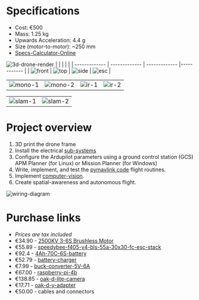 # Specifications
* Cost: €500
* Mass: 1.25 kg
* Upwards Acceleration: 4.4 g
* Size (motor-to-motor): ~250 mm
* [Specs-Calculator-Online](https://ecalc.ch/xcoptercalc.php)

![3d-drone-render](mechanical-design/front-cad.png)
|  |  |  |  |
| ------------- | ------------- | ------------- |------------ | 
| ![front](documentation/Camera.png)  | ![top](documentation/Top.png)  | ![side](documentation/Side.png) | ![esc](documentation/ESC.png) |

|  |  |  |  |
| ------------- | ------------- | ------------- |------------ | 
| ![mono-1](documentation/image-recognition-mono-1.png)  | ![mono-2](documentation/image-recognition-mono-2.png)  | ![ir-1](documentation/image-recognition-ir-1.png) | ![ir-2](documentation/image-recognition-ir-2.png) |

|  |  | 
| ------------- | ------------ | 
| ![slam-1](documentation/depthai-slam-1.png)  | ![slam-2](documentation/depthai-slam-2.png)  |

# Project overview
1. 3D print the drone frame
2. Install the electrical [sub-systems](https://github.com/MichaelThamm/drone-project/tree/main/sub-systems)
3. Configure the Ardupilot parameters using a ground control station (GCS) APM Planner (for Linux) or Mission Planner (for Windows)
4. Write, implement, and test the [pymavlink code]([https://github.com/MichaelThamm/autonomous-drone/tree/main/sub-systems/control-system/python-code](https://github.com/MichaelThamm/autonomous-drone/tree/main/sub-systems/control-system/pymavlink)) flight routines.
5. Implement [computer-vision](https://github.com/MichaelThamm/drone-project/tree/main/sub-systems/vision).
6. Create spatial-awareness and autonomous flight.

![wiring-diagram](electrical-design/wiring-diagram.png)

# Purchase links
* _Prices are tax included_
* €34.90 - [2500KV 3-6S Brushless Motor](https://www.banggood.com/4X-Racerstar-2207-BR2207S-Fire-Edition-2500KV-3-6S-Brushless-Motor-For-RC-Drone-FPV-Racing-Frame-Kit-p-1284981.html?utm_source=googleshopping&utm_medium=cpc_organic&gmcCountry=AT&utm_content=minha&utm_campaign=aceng-pmax-at-en-pc&currency=EUR&cur_warehouse=CN&createTmp=1&utm_source=googleshopping&utm_medium=cpc_eu&utm_content=lynna&utm_campaign=aceng-pmax-at-en-top5ca1-220705&ad_id=&gclid=CjwKCAjwrranBhAEEiwAzbhNtclSIyOhJE-qOn81EOJPpisrpuhJdMc0ZsXfh0jFA0ho2sGsMIhjzhoCMK4QAvD_BwE)
* €55.89 - [speedybee-f405-v4-bls-55a-30x30-fc-esc-stack](https://www.speedybee.com/speedybee-f405-v4-bls-55a-30x30-fc-esc-stack/)
* €92.4 - [4Ah-70C-6S-battery](https://www.snhobbies.com/product_info.php?cPath=903_43_909&products_id=14901)
* €52.79 - [battery-charger](https://www.amazon.ca/gp/product/B0B5LLVSRK/ref=ox_sc_act_title_2?smid=A2M5Y5AVP4X7RH&psc=1)
* €7.99 - [buck-converter-5V-6A](https://universal-solder.ca/product/dc-dc-converter-5v-6a-output-9-36v-input-usb-port/)
* €67.00 - [raspberry-pi-4b](https://www.amazon.de/-/en/Raspberry-ARM-Cortex-A72-WLAN-ac-Bluetooth-Micro-HDMI-Single/dp/B07TC2BK1X/ref=sr_1_4?keywords=raspberry%2Bpi&qid=1691395648&sr=8-4&th=1)
* €138.85 - [oak-d-lite-camera](https://shop.luxonis.com/products/oak-d-lite-1)
* €17.71 - [oak-d-y-adapter](https://shop.luxonis.com/collections/accessories/products/oak-y-adapter)
* €50.00 - cables and connectors
